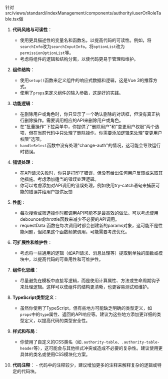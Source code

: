 

针对src/views/standard/indexManagement/components/authority/userOrRoleTable.tsx做


1. **代码风格与可读性**：
    
    - 使用更具描述性的变量名和函数名，以提高代码的可读性。例如，将`searchInfo`改为`searchInputInfo`，将`optionList`改为`permissionOptionList`等。
    - 考虑将组件的逻辑和结构分离，以使代码更易于管理和维护。
2. **组件结构**：
    
    - 使用`setup()`函数来定义组件的响应式数据和逻辑，这是Vue 3的推荐方式。
    - 使用了`props`来定义组件的输入参数，这是好的实践。
3. **功能逻辑**：
    
    - 在删除用户或角色时，你只显示了一个确认删除的对话框，但没有真正执行删除操作。需要调用相应的API来删除用户或角色。
    - 在"批量操作"下拉菜单中，你提供了"删除用户"和"变更用户权限"两个选项，但在当前代码中只处理了删除操作。你需要添加逻辑来处理"变更用户权限"选项。
    - `handleSelect`函数中没有处理"change-auth"的情况，这可能会导致运行时错误。
4. **错误处理**：
    
    - 在API请求失败时，你只是打印了错误，但没有给出任何用户反馈或采取其他措施。考虑添加适当的错误处理逻辑。
    - 你可以考虑添加对API调用的错误处理，例如使用try-catch语句来捕获可能的错误并给用户提供反馈
5. **性能**：
    
    - 每次搜索或筛选操作时都调用API可能不是最高效的做法。可以考虑使用debounce或throttle函数来减少不必要的API调用。
    - requestData 函数在每次调用时都会创建新的params对象，这可能不是性能问题，但如果这个函数频繁调用，可能需要考虑优化。
6. **可扩展性和维护性**：
    
    - 考虑将一些通用的逻辑（如API请求、消息处理等）提取到单独的函数或模块中，以提高代码的可重用性和可维护性。
7. **组件化思维**：
    
    - 尽量避免在模板中直接写逻辑，而是使用计算属性、方法或生命周期钩子来处理逻辑。这样可以使组件的结构更清晰，也更容易测试和维护。
8. **TypeScript类型定义**：
    
    - 虽然你使用了TypeScript，但有些地方可能缺乏明确的类型定义，如`props`中的`type`属性、返回的API响应等。建议为这些地方添加更详细的类型定义，以提高代码的类型安全性。
9. **样式和布局**：
    
    - 你使用了自定义的CSS类名（如`.authority-table`、`.authority-table-header`等），这可能会与其他样式冲突或造成不必要的复杂性。建议使用更具体的类名或使用CSS模块化方案。
10. **代码注释**：
- 代码中的注释较少，建议增加更多的注释来解释复杂的逻辑或特定的代码块。 
